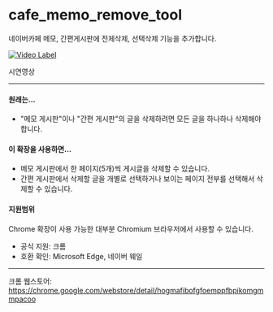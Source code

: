 # cafe_memo_remove_tool
네이버카페 메모, 간편게시판에 전체삭제, 선택삭제 기능을 추가합니다.

[![Video Label](http://img.youtube.com/vi/tNRbELTdjbk/0.jpg)](https://www.youtube.com/watch?v=tNRbELTdjbk)

시연영상
*****

#### 원래는…
 * "메모 게시판"이나 "간편 게시판"의 글을 삭제하려면 모든 글을 하나하나 삭제해야 합니다.

#### 이 확장을 사용하면…
 * 메모 게시판에서 한 페이지(5개)씩 게시글을 삭제할 수 있습니다.
 * 간편 게시판에서 삭제할 글을 개별로 선택하거나 보이는 페이지 전부를 선택해서 삭제할 수 있습니다.

#### 지원범위
Chrome 확장이 사용 가능한 대부분 Chromium 브라우저에서 사용할 수 있습니다.
 * 공식 지원: 크롬
 * 호환 확인: Microsoft Edge, 네이버 웨일
*****

크롬 웹스토어: <https://chrome.google.com/webstore/detail/hogmafibofgfoemppfbpikomgmmpacoo>

